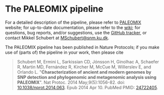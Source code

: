 The PALEOMIX pipeline
==========================================

For a detailed description of the pipeline, please refer to [PALEOMIX](http://geogenetics.ku.dk/publications/paleomix) website; for up-to-date documentation, please refer to the [wiki](https://github.com/MikkelSchubert/paleomix/wiki); for questions, bug reports, and/or suggestions, use the [GitHub tracker](https://github.com/MikkelSchubert/paleomix/issues/), or contact Mikkel Schubert at [MSchubert@snm.ku.dk](mailto:MSchubert@snm.ku.dk).

The PALEOMIX pipeline has been published in Nature Protocols; if you make use of (parts of) the pipeline in your work, then please cite 

> Schubert M, Ermini L, Sarkissian CD, Jónsson H, Ginolhac A, Schaefer R, Martin MD, Fernández R, Kircher M, McCue M, Willerslev E, and Orlando L. "**Characterization of ancient and modern genomes by SNP detection and phylogenomic and metagenomic analysis using PALEOMIX**". Nat Protoc. 2014 May;9(5):1056-82. doi: [10.1038/nprot.2014.063](http://dx.doi.org/10.1038/nprot.2014.063). Epub 2014 Apr 10. PubMed PMID: [24722405](http://www.ncbi.nlm.nih.gov/pubmed/24722405).
